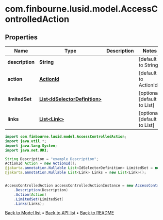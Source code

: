 # com.finbourne.lusid.model.AccessControlledAction

## Properties

Name | Type | Description | Notes
------------ | ------------- | ------------- | -------------
**description** | **String** |  | [default to String]
**action** | [**ActionId**](ActionId.md) |  | [default to ActionId]
**limitedSet** | [**List&lt;IdSelectorDefinition&gt;**](IdSelectorDefinition.md) |  | [optional] [default to List<IdSelectorDefinition>]
**links** | [**List&lt;Link&gt;**](Link.md) |  | [optional] [default to List<Link>]

```java
import com.finbourne.lusid.model.AccessControlledAction;
import java.util.*;
import java.lang.System;
import java.net.URI;

String Description = "example Description";
ActionId Action = new ActionId();
@jakarta.annotation.Nullable List<IdSelectorDefinition> LimitedSet = new List<IdSelectorDefinition>();
@jakarta.annotation.Nullable List<Link> Links = new List<Link>();


AccessControlledAction accessControlledActionInstance = new AccessControlledAction()
    .Description(Description)
    .Action(Action)
    .LimitedSet(LimitedSet)
    .Links(Links);
```


[Back to Model list](../README.md#documentation-for-models) &#8226; [Back to API list](../README.md#documentation-for-api-endpoints) &#8226; [Back to README](../README.md)
